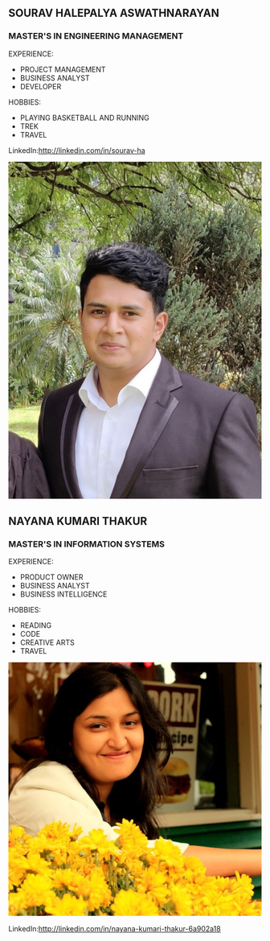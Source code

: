 ## SOURAV HALEPALYA ASWATHNARAYAN
### MASTER'S IN ENGINEERING MANAGEMENT
EXPERIENCE:
* PROJECT MANAGEMENT 
* BUSINESS ANALYST
* DEVELOPER

HOBBIES:
* PLAYING BASKETBALL AND RUNNING
* TREK
* TRAVEL

LinkedIn:http://linkedin.com/in/sourav-ha

![SOURAV](../images/sourav.jpg)


 ## NAYANA KUMARI THAKUR
### MASTER'S IN INFORMATION SYSTEMS
EXPERIENCE:
* PRODUCT OWNER
* BUSINESS ANALYST
* BUSINESS INTELLIGENCE

HOBBIES:
* READING
* CODE
* CREATIVE ARTS
* TRAVEL

 ![NAYANA](../images/nayana.jpg)
 
LinkedIn:http://linkedin.com/in/nayana-kumari-thakur-6a902a18